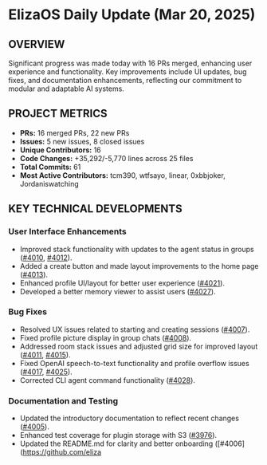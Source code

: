 # ElizaOS Daily Update (Mar 20, 2025)

## OVERVIEW 
Significant progress was made today with 16 PRs merged, enhancing user experience and functionality. Key improvements include UI updates, bug fixes, and documentation enhancements, reflecting our commitment to modular and adaptable AI systems.

## PROJECT METRICS
- **PRs:** 16 merged PRs, 22 new PRs
- **Issues:** 5 new issues, 8 closed issues
- **Unique Contributors:** 16
- **Code Changes:** +35,292/-5,770 lines across 25 files
- **Total Commits:** 61
- **Most Active Contributors:** tcm390, wtfsayo, linear, 0xbbjoker, Jordaniswatching

## KEY TECHNICAL DEVELOPMENTS

### User Interface Enhancements
- Improved stack functionality with updates to the agent status in groups ([#4010](https://github.com/elizaos/eliza/pull/4010), [#4012](https://github.com/elizaos/eliza/pull/4012)).
- Added a create button and made layout improvements to the home page ([#4013](https://github.com/elizaos/eliza/pull/4013)).
- Enhanced profile UI/layout for better user experience ([#4021](https://github.com/elizaos/eliza/pull/4021)).
- Developed a better memory viewer to assist users ([#4027](https://github.com/elizaos/eliza/pull/4027)).

### Bug Fixes
- Resolved UX issues related to starting and creating sessions ([#4007](https://github.com/elizaos/eliza/pull/4007)).
- Fixed profile picture display in group chats ([#4008](https://github.com/elizaos/eliza/pull/4008)).
- Addressed room stack issues and adjusted grid size for improved layout ([#4011](https://github.com/elizaos/eliza/pull/4011), [#4015](https://github.com/elizaos/eliza/pull/4015)).
- Fixed OpenAI speech-to-text functionality and profile overflow issues ([#4017](https://github.com/elizaos/eliza/pull/4017), [#4025](https://github.com/elizaos/eliza/pull/4025)).
- Corrected CLI agent command functionality ([#4028](https://github.com/elizaos/eliza/pull/4028)).

### Documentation and Testing
- Updated the introductory documentation to reflect recent changes ([#4005](https://github.com/elizaos/eliza/pull/4005)).
- Enhanced test coverage for plugin storage with S3 ([#3976](https://github.com/elizaos/eliza/pull/3976)).
- Updated the README.md for clarity and better onboarding ([#4006](https://github.com/eliza